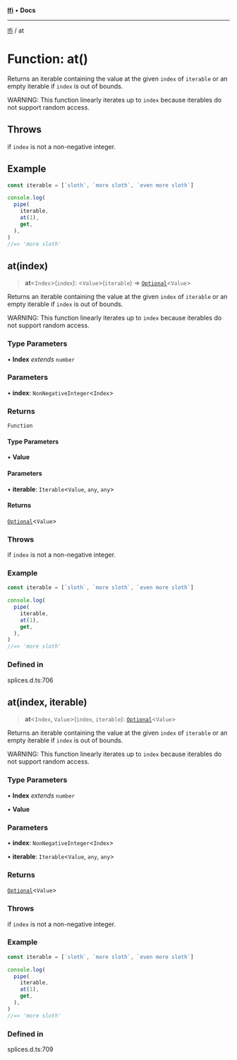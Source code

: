 [**lfi**](../readme.md) • **Docs**

***

[lfi](../globals.md) / at

# Function: at()

Returns an iterable containing the value at the given `index` of `iterable`
or an empty iterable if `index` is out of bounds.

WARNING: This function linearly iterates up to `index` because iterables do
not support random access.

## Throws

if `index` is not a non-negative integer.

## Example

```js
const iterable = [`sloth`, `more sloth`, `even more sloth`]

console.log(
  pipe(
    iterable,
    at(1),
    get,
  ),
)
//=> 'more sloth'
```

## at(index)

> **at**\<`Index`\>(`index`): \<`Value`\>(`iterable`) => [`Optional`](../type-aliases/Optional.md)\<`Value`\>

Returns an iterable containing the value at the given `index` of `iterable`
or an empty iterable if `index` is out of bounds.

WARNING: This function linearly iterates up to `index` because iterables do
not support random access.

### Type Parameters

• **Index** *extends* `number`

### Parameters

• **index**: `NonNegativeInteger`\<`Index`\>

### Returns

`Function`

#### Type Parameters

• **Value**

#### Parameters

• **iterable**: `Iterable`\<`Value`, `any`, `any`\>

#### Returns

[`Optional`](../type-aliases/Optional.md)\<`Value`\>

### Throws

if `index` is not a non-negative integer.

### Example

```js
const iterable = [`sloth`, `more sloth`, `even more sloth`]

console.log(
  pipe(
    iterable,
    at(1),
    get,
  ),
)
//=> 'more sloth'
```

### Defined in

splices.d.ts:706

## at(index, iterable)

> **at**\<`Index`, `Value`\>(`index`, `iterable`): [`Optional`](../type-aliases/Optional.md)\<`Value`\>

Returns an iterable containing the value at the given `index` of `iterable`
or an empty iterable if `index` is out of bounds.

WARNING: This function linearly iterates up to `index` because iterables do
not support random access.

### Type Parameters

• **Index** *extends* `number`

• **Value**

### Parameters

• **index**: `NonNegativeInteger`\<`Index`\>

• **iterable**: `Iterable`\<`Value`, `any`, `any`\>

### Returns

[`Optional`](../type-aliases/Optional.md)\<`Value`\>

### Throws

if `index` is not a non-negative integer.

### Example

```js
const iterable = [`sloth`, `more sloth`, `even more sloth`]

console.log(
  pipe(
    iterable,
    at(1),
    get,
  ),
)
//=> 'more sloth'
```

### Defined in

splices.d.ts:709
